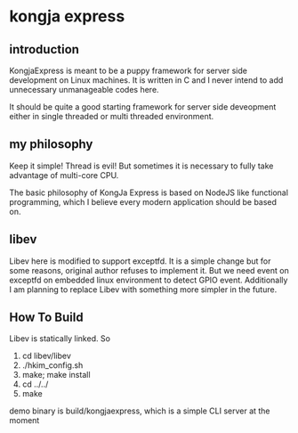 # kongja express

## introduction
KongjaExpress is meant to be a puppy framework for server side development on Linux machines.
It is written in C and I never intend to add unnecessary unmanageable codes here.

It should be quite a good starting framework for server side deveopment either in single threaded or multi threaded environment.

## my philosophy
Keep it simple!
Thread is evil! But sometimes it is necessary to fully take advantage of multi-core CPU.

The basic philosophy of KongJa Express is based on NodeJS like functional programming, which I believe every modern application should be based on.

## libev
Libev here is modified to support exceptfd. It is a simple change but for some reasons, original author refuses to implement it. But we need event on exceptfd on embedded linux environment to detect GPIO event.
Additionally I am planning to replace Libev with something more simpler in the future.

## How To Build
Libev is statically linked. So

1. cd libev/libev
2. ./hkim_config.sh
3. make; make install
3. cd ../../
4. make

  demo binary is build/kongjaexpress, which is a simple CLI server at
  the moment
